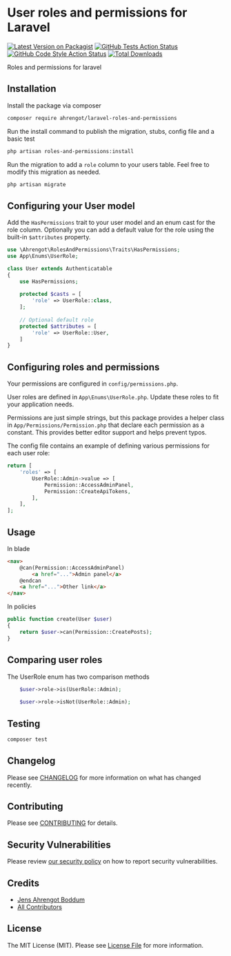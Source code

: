 # User roles and permissions for Laravel

[![Latest Version on Packagist](https://img.shields.io/packagist/v/ahrengot/laravel-roles-and-permissions.svg?style=flat-square)](https://packagist.org/packages/ahrengot/laravel-roles-and-permissions)
[![GitHub Tests Action Status](https://img.shields.io/github/actions/workflow/status/Ahrengot/laravel-roles-and-permissions/run-tests.yml?branch=main&label=tests&style=flat-square)](https://github.com/Ahrengot/laravel-roles-and-permissions/actions?query=workflow%3Arun-tests+branch%3Amain)
[![GitHub Code Style Action Status](https://img.shields.io/github/actions/workflow/status/Ahrengot/laravel-roles-and-permissions/fix-php-code-style-issues.yml?branch=main&label=code%20style&style=flat-square)](https://github.com/Ahrengot/laravel-roles-and-permissions/actions?query=workflow%3A"Fix+PHP+code+style+issues"+branch%3Amain)
[![Total Downloads](https://img.shields.io/packagist/dt/ahrengot/laravel-roles-and-permissions.svg?style=flat-square)](https://packagist.org/packages/ahrengot/laravel-roles-and-permissions)

Roles and permissions for laravel

## Installation

Install the package via composer

```bash
composer require ahrengot/laravel-roles-and-permissions
```

Run the install command to publish the migration, stubs, config file and a basic test

```bash
php artisan roles-and-permissions:install
```

Run the migration to add a `role` column to your users table. Feel free to modify this migration as needed.

```bash
php artisan migrate
```

## Configuring your User model

Add the `HasPermissions` trait to your user model and an enum cast for the role column. Optionally you can add a default value for the role using the built-in `$attributes` property.
```php
use \Ahrengot\RolesAndPermissions\Traits\HasPermissions;
use App\Enums\UserRole;

class User extends Authenticatable
{
    use HasPermissions;
    
    protected $casts = [
        'role' => UserRole::class,
    ];
    
    // Optional default role
    protected $attributes = [
        'role' => UserRole::User,
    ]
}
```

## Configuring roles and permissions

Your permissions are configured in `config/permissions.php`. 

User roles are defined in `App\Enums\UserRole.php`. Update these roles to fit your application needs.

Permissions are just simple strings, but this package provides a helper class in `App/Permissions/Permission.php` that declare each permission as a constant. This provides better editor support and helps prevent typos.

The config file contains an example of defining various permissions for each user role:

```php
return [
    'roles' => [
        UserRole::Admin->value => [
            Permission::AccessAdminPanel,
            Permission::CreateApiTokens,
        ],
    ],
];
```

## Usage

In blade
```html
<nav>
    @can(Permission::AccessAdminPanel)
        <a href="...">Admin panel</a>
    @endcan
    <a href="...">Other link</a>
</nav>
```

In policies
```php
public function create(User $user)
{
    return $user->can(Permission::CreatePosts);
}
```

## Comparing user roles

The UserRole enum has two comparison methods

```php
    $user->role->is(UserRole::Admin);
    
    $user->role->isNot(UserRole::Admin);
```

## Testing

```bash
composer test
```

## Changelog

Please see [CHANGELOG](CHANGELOG.md) for more information on what has changed recently.

## Contributing

Please see [CONTRIBUTING](CONTRIBUTING.md) for details.

## Security Vulnerabilities

Please review [our security policy](../../security/policy) on how to report security vulnerabilities.

## Credits

- [Jens Ahrengot Boddum](https://github.com/Ahrengot)
- [All Contributors](../../contributors)

## License

The MIT License (MIT). Please see [License File](LICENSE.md) for more information.
